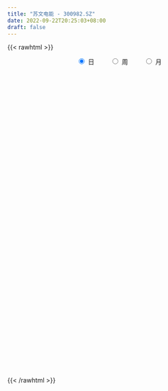 ```yaml
---
title: "苏文电能 - 300982.SZ"
date: 2022-09-22T20:25:03+08:00
draft: false
---
```

{{< rawhtml >}}
    <div style="text-align: center">
        <label style="padding: 1rem;"><input style="margin-right: .5rem" type="radio" name="period" value="D" checked onclick="period_change(this)">日</label>
        <label style="padding: 1rem;"><input style="margin-right: .5rem" type="radio" name="period" value="W" onclick="period_change(this)">周</label>
        <label style="padding: 1rem;"><input style="margin-right: .5rem" type="radio" name="period" value="M" onclick="period_change(this)">月</label>
    </div>
    <div id="chart" style="height: 700px;"></div> 
    <script type="text/javascript">
        const D_v = [220408.32,187474.07,177319.56,127530.03,96953.53,93885.06,82540.73,91183.16,78875.84,57010.86,53746.5,46841.26,55593.83,55212.03,91940.43,93145.74,154711.0,120668.96,111602.44,86208.09,66578.61,101904.13,125472.61,104216.23,79973.0,56171.34,54136.25,41535.78,37850.39,40450.08,64333.44,39616.4,48769.35,27064.75,36776.46,36505.73,36939.34,41348.97,57475.4,54965.83,66727.96,65571.08,34103.51,37941.94,61565.25,54843.2,55565.71,34430.55,33119.56,38510.83,34565.01,25679.49,24876.96,31186.38,22417.7,17602.06,12700.24,15200.12,38990.3,26388.56,23168.0,31086.7,16682.59,42468.7,42724.96,42428.37,39840.53,24922.57,22772.73,17566.81,19083.7,35595.96,64580.49,49444.36,34951.74,29559.98,16690.75,27770.75,20557.06,16823.47,29511.18,28830.88,24808.77,22812.29,15312.46,23627.02,19480.16,22538.26,19339.0,25204.3,19289.18,14543.55,15515.02,13497.0,14957.65,29539.55,13467.53,16026.18,16648.37,9799.35,14777.17,34259.0,28811.8,12521.42,14243.0,10758.25,8687.06,9897.0,10566.78,24106.61,11627.78,8290.0,9349.51,9638.33,10423.51,7238.0,7616.38,5729.76,15876.06,20925.77,11215.95,14721.06,11695.0,16602.04,30066.59,18240.61,21334.23,14714.51,15867.25,18103.05,20269.1,20671.72,58101.24,76925.77,34291.09,44761.28,22456.18,26834.09,46218.9,20988.63,19075.66,16723.97,37004.85,25228.93,13091.02,19295.65,16840.63,25548.37,17198.89,12455.25,9965.58,10252.11,11896.54,31485.38,19680.64,44792.24,17182.28,17735.9,12310.18,12712.02,8480.36,13184.9,12725.84,21035.29,26497.11,13402.01,11633.78,12298.13,9127.58,10931.25,13260.51,11079.06,9252.68,6506.22,7877.14,7632.25,5390.5,4987.08,15196.5,16431.99,12759.92,7991.07,5218.54,10578.55,4569.43,10401.45,5507.45,12501.87,15096.42,8271.61,15185.71,17541.68,16483.3,10069.48,11106.69,8248.58,12278.7,5667.55,19722.62,12303.88,16564.33,10789.8,8202.6,17852.75,14053.29,6293.96,8447.49,10063.52,11293.16,8425.55,19568.26,12336.28,7451.19,13883.09,10379.6,10369.99,13650.87,6368.0,7407.82,7085.43,10237.9,9270.38,9027.28,5931.61,7260.45,4948.85,3154.92,3215.7,13462.17,7223.4,8074.98,13102.8,22516.52,20533.44,12693.22,16876.05,9034.67,9260.0,14710.42,7769.0,24762.44,13458.03,20382.16,17071.05,25935.58,22296.25,12476.82,14753.57,27834.02,36897.4,26146.37,16003.1,13882.34,11593.57,11797.28,22868.19,25955.69,19968.72,18574.13,14842.97,60718.28,30194.96,34113.24,33132.26,22284.39,22983.15,18485.16,20232.54,16352.22,12271.44,15773.89,11656.25,15206.27,10040.9,22231.15,14085.87,21219.48,17453.76,10902.99,9498.51,15894.53,14159.93,20817.79,18528.53,12197.32,27855.53,24958.21,15555.73,12266.58,17271.34,14189.3,24794.26,40122.76,32215.37,55734.99,27370.82,33374.06,26288.83,21630.44,19923.54,14838.32,20001.6,14891.33,18483.47,18227.92,22734.7,14164.95,19991.7,13360.06,32439.23,21133.84,14652.41,13646.59,8129.22,25688.02,10773.62,8403.03,16858.42,41887.19,43346.5,30743.93,19786.36,13679.33,17820.44,14746.99,9817.61,11797.65,19521.91,21546.09,10772.53,8783.57,8934.0,12049.76,14145.76,17897.36,16216.68,7695.35,6840.62,8803.59,8124.57,9904.69,10189.18,5776.18,9630.11]
const D_histogram = [0.0,0.5532991453,0.695608172,0.5393622166,0.2891029841,0.0006744255,-0.1089356311,-0.1368475567,-0.2464328547,-0.3721851788,-0.3793766904,-0.4175904132,-0.3427433998,-0.288242906,-0.0885129223,0.087952863,0.6858333026,0.8301797171,0.9111825325,0.7706611608,0.5983726756,0.7112313271,0.8612603088,0.9507306896,0.8811534016,0.830951647,0.8102244461,0.5812966832,0.3455059854,0.2331349411,0.3413264126,0.3298710728,0.0594772228,-0.084121206,-0.1992395758,-0.2025881945,-0.2705378663,-0.2765203796,-0.1444400172,-0.1149377004,0.187219709,0.5016923558,0.5860843803,0.5281646736,0.6847367334,1.05468621,1.288966776,1.4944692903,1.4839604282,1.2050404321,1.0563017638,0.9288156374,0.7388060109,0.3672749094,-0.0617387339,-0.3784302038,-0.5383332255,-0.6260928261,-0.8885213624,-1.1648748666,-1.2509340362,-1.5428479364,-1.8173331944,-1.3756854138,-0.8670419133,-0.4157612291,-0.3620155169,-0.3284094131,-0.487767237,-0.5958705491,-0.4663505278,-0.2236138531,0.7753968957,1.1910748269,1.3959534599,1.1076173487,0.7741759578,0.4990161034,0.2768638457,0.1493662369,0.3223885306,0.4257152616,0.2524186085,-0.0557567369,-0.3039157876,-0.4541692998,-0.3835361496,-0.6763381996,-0.6012175026,-0.7652029095,-0.9129998521,-0.9789183738,-0.9374144222,-1.0711264166,-1.0078193406,-1.3491800688,-1.5479611258,-1.5017522456,-1.4752101899,-1.3320268437,-1.0793616406,-0.2908660725,-0.221894565,-0.3077118138,-0.1917863832,-0.2601008653,-0.1850868962,-0.3281581928,-0.5550007715,-1.003073487,-1.1377320525,-1.0860800303,-1.0416906974,-0.8409857028,-0.6185563146,-0.361490143,-0.2491668008,-0.1984241952,0.1114560554,0.4377104382,0.7114550208,0.7812388616,0.7630558164,0.8114807725,0.5756252627,0.4119564729,0.5334700731,0.5102472048,0.370833681,0.4567039112,0.5282637442,0.6599272827,1.3518194944,1.8787830332,1.8920273026,1.6299679946,1.2832338427,0.9312257755,1.0887439374,0.9377676295,0.8417171523,0.7200303156,0.3145116113,0.1192234596,-0.1085528834,-0.0822137709,-0.0375540556,-0.0685443771,-0.3423664669,-0.4877747943,-0.5235399286,-0.5379306671,-0.3939923424,0.0646215452,0.2891227009,0.7833135419,1.0461538657,0.8631984663,0.5309802791,0.2554293771,0.0445753293,-0.0413859488,-0.2665517694,-0.5620899741,-0.9194240465,-1.1402242292,-1.1183225359,-1.1432867127,-1.2536996679,-1.4051957374,-1.2037077638,-1.1097979185,-0.9134017229,-0.8294612867,-0.6634388051,-0.6535474136,-0.6275876561,-0.547452824,-0.3788792521,-0.55085875,-0.690532167,-0.8068045744,-0.8449542521,-0.9859275254,-0.9449479233,-1.0388071639,-1.0433287681,-0.7212060972,-0.3359505254,-0.111796674,0.1364558325,0.399251625,0.5537302637,0.5607582898,0.458404387,0.439231578,0.3075494671,0.2487587092,0.1845629388,0.2596846871,0.2267832622,0.3047959726,0.3441586521,0.564493961,0.6658897077,0.650803696,0.5869055839,0.3935930524,0.0658614434,-0.145934623,0.0869405774,0.3136198307,0.2111113277,0.2313605483,0.2656981594,0.2860388343,0.1835691801,0.0671517024,-0.074394439,-0.0881694735,-0.2436606341,-0.4460850764,-0.6439620662,-0.7269543101,-0.6228033493,-0.5394120181,-0.4830235057,-0.5105089247,-0.5917895747,-0.7126655387,-0.9008142061,-1.0566705883,-1.354015869,-1.5139628357,-1.5427707041,-1.3522541195,-1.1377498489,-0.971107082,-0.9111847483,-0.7852000739,-0.8778941546,-0.9035951859,-0.6069308442,-0.4465761808,-0.1614277685,0.1229030832,0.2830462611,0.4584191834,0.7262734352,1.017251207,1.14496796,1.1814727851,1.1919391737,1.1706944828,1.1005777385,1.1701129433,1.1428159278,1.0957722568,0.8748616954,0.8232336102,0.9921340566,0.9792647068,1.0857572632,1.1517926986,1.1474547642,1.1247000573,1.0871169646,0.9235839872,0.7558605966,0.515360941,0.4410667743,0.3455628265,0.2046077976,0.0752728497,0.1608551742,0.2020682707,0.3226169635,0.3045948347,0.1725281207,0.1388836183,0.2309167185,0.2234254031,0.1266341688,-0.1062206859,-0.193652437,-0.3904039916,-0.5391720846,-0.6086323937,-0.725463962,-0.6504197609,-0.5979619082,-0.4302215813,-0.1329430791,0.0496426272,0.4525140707,0.5641490936,0.7573299393,0.8340540599,0.7967626632,0.6319878982,0.4787456812,0.1986368568,0.076603358,0.0094550594,0.0050951048,-0.005642107,-0.0765984589,-0.2484133156,-0.4272844318,-0.2792248384,-0.1975816569,-0.0924734607,-0.0430510446,-0.0074115436,0.1051679035,0.1366624274,0.1357936685,0.1967010578,0.6577243896,1.1900653809,1.1742546872,0.9846951112,0.7654015923,0.3617240619,0.0817097931,-0.1069403381,-0.1847960964,-0.4005802168,-0.7627043591,-1.0286278093,-1.1911665132,-1.2406559591,-1.1009090309,-0.8352436238,-0.5403303057,-0.4748859347,-0.4432975067,-0.4769708923,-0.493175423,-0.5341097208,-0.6995000582,-0.7360742887,-0.7004394912,-0.5630193448]
const D_fast = [0.0,0.6916239316,1.0078350013,0.9864296001,0.8084461137,0.5201861615,0.3833421971,0.3212183823,0.1500248706,-0.0687737482,-0.1708094325,-0.3134207585,-0.3242595951,-0.3418198277,-0.1642180747,0.0342359264,0.8035746917,1.1554660355,1.4642644839,1.5164084024,1.4937130861,1.7843795695,2.1497236283,2.4768766815,2.6275877439,2.7851239011,2.9669528117,2.8833492196,2.7339350182,2.6798477092,2.8733707838,2.9443832122,2.6888586679,2.5242299376,2.3593016738,2.3053060065,2.1697218682,2.0946092599,2.190579618,2.1913475097,2.5403098465,2.9802055821,3.2111187017,3.2852401634,3.6129964066,4.2466174357,4.8031396957,5.3822595326,5.7427407776,5.7650808894,5.8804176621,5.9851354451,5.9798273213,5.7001149471,5.2556666204,4.8443675995,4.5498812715,4.3055984644,3.8210395874,3.2534673666,2.8546746879,2.1770488037,1.448230247,1.5459566742,1.8378396963,2.1851800733,2.1484219062,2.0999256567,1.8186260236,1.5615550743,1.5744874636,1.761320675,2.9541806477,3.6676272857,4.2214942836,4.2100625096,4.0701651082,3.9197592796,3.7668229834,3.6766669338,3.9302863601,4.1400419066,4.0298499055,3.7077353759,3.3835973783,3.1198015411,3.094550654,2.632664054,2.5574803754,2.2021942411,1.8261473355,1.5154992204,1.3226495664,0.9211559679,0.7325082087,0.0538524633,-0.5319188752,-0.8611480564,-1.2034085481,-1.3932319129,-1.4104071199,-0.6946280699,-0.6811302037,-0.8438754059,-0.7758965712,-0.9092362696,-0.8804940245,-1.1056048693,-1.4711976409,-2.1700387282,-2.5891303068,-2.8089982922,-3.0250316336,-3.0345730648,-2.9667827551,-2.8000891193,-2.7500574773,-2.7489209205,-2.4111766561,-1.9754946637,-1.5238863259,-1.2587927697,-1.0862118609,-0.8349167116,-0.9268659057,-0.9875455773,-0.7326644588,-0.6283255259,-0.6750306295,-0.4749844214,-0.2713586525,0.0252867067,1.0551337921,2.0517930892,2.5380441842,2.6834768748,2.6575511837,2.5383495603,2.9680537066,3.051519306,3.1658981169,3.2242188591,2.8973280576,2.7318457709,2.476931207,2.4827168768,2.5179880782,2.4698616624,2.1104479559,1.8430959299,1.6764458135,1.5275724082,1.5730126472,2.0477819212,2.3445637521,3.0345829785,3.5589617687,3.5918059859,3.3923328685,3.1806393108,2.9809290953,2.88462133,2.5928175671,2.1567568689,1.5695667849,1.0637105449,0.8060316042,0.4952457492,0.0714078771,-0.4313871268,-0.5308260941,-0.7143657285,-0.7463199636,-0.8697448491,-0.8695820688,-1.0230775307,-1.1540146871,-1.2107430611,-1.1368893022,-1.4465834876,-1.7588899464,-2.0768634973,-2.3262517381,-2.7137068927,-2.9089642715,-3.262525303,-3.5278790992,-3.3860579527,-3.0847900122,-2.8885853293,-2.6062188646,-2.2436101659,-1.9506989613,-1.8034813627,-1.7912341688,-1.7005990833,-1.7553938274,-1.751994908,-1.7700499438,-1.6300070237,-1.606212633,-1.4520009294,-1.326598587,-0.9651397878,-0.6972716142,-0.5496567019,-0.4668284179,-0.5617426864,-0.8730089345,-1.1212886567,-0.8666783119,-0.5615941009,-0.611324772,-0.5332354144,-0.4324732634,-0.34062288,-0.3972002391,-0.4968297912,-0.6569745424,-0.6927919452,-0.9091982643,-1.2231439757,-1.5820114821,-1.8467423035,-1.8982921801,-1.9497538534,-2.0141212174,-2.1692338676,-2.3984619113,-2.6975042599,-3.1108564788,-3.5308805081,-4.166729756,-4.7051674317,-5.1196679761,-5.2672149214,-5.337148113,-5.4132821166,-5.5811559699,-5.651471314,-5.9636389333,-6.2152387612,-6.0703071305,-6.0215965123,-5.7768050421,-5.4617484197,-5.2308436765,-4.9408659583,-4.4914433477,-3.9461527742,-3.5321940311,-3.2003210098,-2.8918698278,-2.620440898,-2.4154132077,-2.053349767,-1.7949428005,-1.5680434074,-1.5702385449,-1.4160582276,-0.999124267,-0.7671774402,-0.3892455679,-0.0352619579,0.2472637988,0.5056841062,0.7398802547,0.8072432741,0.8284850326,0.7168256122,0.7527981392,0.743684898,0.6538818185,0.543365083,0.669161201,0.7608913653,0.9620942989,1.0202208788,0.931286195,0.9323625971,1.0821248769,1.1304899123,1.0653572203,0.8059471941,0.6701023338,0.3757497813,0.0921886671,-0.1294297405,-0.4276272992,-0.5151880384,-0.6122206627,-0.5520357312,-0.2879929987,-0.0929966356,0.4230033255,0.6756756219,1.0581889524,1.343426588,1.505325857,1.4985480666,1.4649922699,1.2345426597,1.1316600004,1.0668754667,1.0637892882,1.0516415497,0.9615355831,0.7276173974,0.4419251734,0.5201785571,0.5524263243,0.6344161554,0.6730758104,0.7068624255,0.8457338484,0.9113939792,0.9444736374,1.0545562912,1.6800107203,2.5098680569,2.787621035,2.8442352368,2.8162921159,2.5030456011,2.2434587806,2.0280735647,1.9040187824,1.5880896078,1.0352893757,0.5122089731,0.0518786409,-0.3077747947,-0.4432551242,-0.386400623,-0.2265698814,-0.279846994,-0.3590829427,-0.5119990514,-0.6514974379,-0.8259591659,-1.1662245179,-1.3868173205,-1.5262923958,-1.5296270857]
const D_slow = [0.0,0.1383247863,0.3122268293,0.4470673835,0.5193431295,0.5195117359,0.4922778281,0.458065939,0.3964577253,0.3034114306,0.208567258,0.1041696547,0.0184838047,-0.0535769218,-0.0757051524,-0.0537169366,0.1177413891,0.3252863183,0.5530819515,0.7457472416,0.8953404105,1.0731482423,1.2884633195,1.5261459919,1.7464343423,1.9541722541,2.1567283656,2.3020525364,2.3884290328,2.446712768,2.5320443712,2.6145121394,2.6293814451,2.6083511436,2.5585412497,2.507894201,2.4402597345,2.3711296396,2.3350196352,2.3062852101,2.3530901374,2.4785132263,2.6250343214,2.7570754898,2.9282596732,3.1919312257,3.5141729197,3.8877902423,4.2587803493,4.5600404573,4.8241158983,5.0563198077,5.2410213104,5.3328400377,5.3174053543,5.2227978033,5.088214497,4.9316912904,4.7095609498,4.4183422332,4.1056087241,3.71989674,3.2655634414,2.921642088,2.7048816097,2.6009413024,2.5104374231,2.4283350699,2.3063932606,2.1574256233,2.0408379914,1.9849345281,2.178783752,2.4765524588,2.8255408237,3.1024451609,3.2959891504,3.4207431762,3.4899591376,3.5273006969,3.6078978295,3.7143266449,3.7774312971,3.7634921128,3.6875131659,3.573970841,3.4780868036,3.3090022537,3.158697878,2.9673971506,2.7391471876,2.4944175942,2.2600639886,1.9922823845,1.7403275493,1.4030325321,1.0160422506,0.6406041892,0.2718016418,-0.0612050692,-0.3310454793,-0.4037619974,-0.4592356387,-0.5361635921,-0.5841101879,-0.6491354043,-0.6954071283,-0.7774466765,-0.9161968694,-1.1669652412,-1.4513982543,-1.7229182619,-1.9833409362,-2.1935873619,-2.3482264406,-2.4385989763,-2.5008906765,-2.5504967253,-2.5226327115,-2.4132051019,-2.2353413467,-2.0400316313,-1.8492676772,-1.6463974841,-1.5024911684,-1.3995020502,-1.2661345319,-1.1385727307,-1.0458643105,-0.9316883327,-0.7996223966,-0.6346405759,-0.2966857023,0.173010056,0.6460168816,1.0535088803,1.3743173409,1.6071237848,1.8793097692,2.1137516765,2.3241809646,2.5041885435,2.5828164463,2.6126223112,2.5854840904,2.5649306477,2.5555421338,2.5384060395,2.4528144228,2.3308707242,2.1999857421,2.0655030753,1.9670049897,1.983160376,2.0554410512,2.2512694367,2.5128079031,2.7286075196,2.8613525894,2.9252099337,2.936353766,2.9260072788,2.8593693365,2.7188468429,2.4889908313,2.203934774,1.9243541401,1.6385324619,1.3251075449,0.9738086106,0.6728816696,0.39543219,0.1670817593,-0.0402835624,-0.2061432637,-0.3695301171,-0.5264270311,-0.6632902371,-0.7580100501,-0.8957247376,-1.0683577794,-1.2700589229,-1.481297486,-1.7277793673,-1.9640163482,-2.2237181391,-2.4845503312,-2.6648518555,-2.7488394868,-2.7767886553,-2.7426746972,-2.6428617909,-2.504429225,-2.3642396525,-2.2496385558,-2.1398306613,-2.0629432945,-2.0007536172,-1.9546128825,-1.8896917108,-1.8329958952,-1.7567969021,-1.670757239,-1.5296337488,-1.3631613219,-1.2004603979,-1.0537340019,-0.9553357388,-0.9388703779,-0.9753540337,-0.9536188893,-0.8752139317,-0.8224360997,-0.7645959627,-0.6981714228,-0.6266617142,-0.5807694192,-0.5639814936,-0.5825801034,-0.6046224717,-0.6655376303,-0.7770588994,-0.9380494159,-1.1197879934,-1.2754888308,-1.4103418353,-1.5310977117,-1.6587249429,-1.8066723365,-1.9848387212,-2.2100422727,-2.4742099198,-2.812713887,-3.191204596,-3.576897272,-3.9149608019,-4.1993982641,-4.4421750346,-4.6699712217,-4.8662712401,-5.0857447788,-5.3116435753,-5.4633762863,-5.5750203315,-5.6153772736,-5.5846515028,-5.5138899376,-5.3992851417,-5.2177167829,-4.9634039812,-4.6771619912,-4.3817937949,-4.0838090015,-3.7911353808,-3.5159909462,-3.2234627103,-2.9377587284,-2.6638156642,-2.4451002403,-2.2392918378,-1.9912583236,-1.7464421469,-1.4750028311,-1.1870546565,-0.9001909654,-0.6190159511,-0.3472367099,-0.1163407131,0.072624436,0.2014646712,0.3117313648,0.3981220715,0.4492740209,0.4680922333,0.5083060269,0.5588230945,0.6394773354,0.7156260441,0.7587580743,0.7934789788,0.8512081585,0.9070645092,0.9387230514,0.91216788,0.8637547707,0.7661537728,0.6313607517,0.4792026533,0.2978366628,0.1352317225,-0.0142587545,-0.1218141498,-0.1550499196,-0.1426392628,-0.0295107451,0.1115265283,0.3008590131,0.5093725281,0.7085631939,0.8665601684,0.9862465887,1.0359058029,1.0550566424,1.0574204073,1.0586941835,1.0572836567,1.038134042,0.9760307131,0.8692096051,0.7994033955,0.7500079813,0.7268896161,0.716126855,0.7142739691,0.7405659449,0.7747315518,0.8086799689,0.8578552334,1.0222863308,1.319802676,1.6133663478,1.8595401256,2.0508905237,2.1413215391,2.1617489874,2.1350139029,2.0888148788,1.9886698246,1.7979937348,1.5408367825,1.2430451542,0.9328811644,0.6576539067,0.4488430007,0.3137604243,0.1950389406,0.084214564,-0.0350281591,-0.1583220149,-0.2918494451,-0.4667244596,-0.6507430318,-0.8258529046,-0.9666077408]
const D_data = [['2021-04-27', 42.1, 35.98, 35.87, 46.1],['2021-04-28', 34.67, 44.65, 33.45, 45.05],['2021-04-29', 42.1, 41.92, 40.12, 48.55],['2021-04-30', 40.51, 38.69, 38.5, 43.0],['2021-05-06', 37.99, 36.81, 36.0, 38.94],['2021-05-07', 36.55, 35.06, 34.8, 38.48],['2021-05-10', 34.8, 36.25, 34.07, 36.3],['2021-05-11', 35.35, 36.87, 35.14, 38.67],['2021-05-12', 36.31, 35.38, 34.4, 36.31],['2021-05-13', 34.9, 34.34, 34.06, 35.85],['2021-05-14', 34.9, 35.2, 34.6, 35.98],['2021-05-17', 35.47, 34.39, 33.8, 35.5],['2021-05-18', 34.2, 35.61, 34.2, 36.3],['2021-05-19', 36.09, 35.45, 35.18, 37.55],['2021-05-20', 35.04, 37.8, 35.04, 39.6],['2021-05-21', 37.5, 38.52, 36.54, 40.6],['2021-05-24', 39.03, 46.22, 39.0, 46.22],['2021-05-25', 44.6, 43.19, 42.83, 45.98],['2021-05-26', 44.53, 43.77, 43.3, 46.89],['2021-05-27', 42.7, 41.6, 40.86, 43.12],['2021-05-28', 41.27, 41.02, 40.33, 42.18],['2021-05-31', 42.04, 45.1, 41.48, 45.35],['2021-06-01', 46.24, 47.08, 44.02, 49.2],['2021-06-02', 47.31, 47.9, 47.05, 50.98],['2021-06-03', 47.4, 46.93, 46.33, 49.4],['2021-06-04', 46.6, 47.8, 46.0, 49.22],['2021-06-07', 49.1, 48.93, 47.61, 49.89],['2021-06-08', 48.15, 46.52, 46.52, 48.5],['2021-06-09', 46.61, 45.88, 45.3, 47.2],['2021-06-10', 45.29, 47.06, 45.28, 48.0],['2021-06-11', 47.91, 50.4, 46.81, 52.9],['2021-06-15', 50.84, 49.8, 47.99, 51.68],['2021-06-16', 50.0, 46.32, 45.58, 50.88],['2021-06-17', 46.77, 47.15, 46.01, 47.44],['2021-06-18', 46.77, 47.06, 46.54, 48.85],['2021-06-21', 46.3, 48.34, 45.63, 48.77],['2021-06-22', 48.56, 47.5, 46.61, 48.99],['2021-06-23', 47.88, 48.2, 47.41, 49.92],['2021-06-24', 48.01, 50.44, 48.01, 52.89],['2021-06-25', 50.93, 49.82, 49.36, 52.57],['2021-06-28', 51.3, 54.5, 50.27, 55.79],['2021-06-29', 54.07, 56.95, 53.28, 57.77],['2021-06-30', 56.0, 55.95, 55.1, 57.0],['2021-07-01', 56.28, 55.07, 54.1, 57.6],['2021-07-02', 54.7, 58.92, 52.61, 61.38],['2021-07-05', 59.02, 64.16, 59.02, 64.4],['2021-07-06', 64.49, 65.52, 62.5, 67.27],['2021-07-07', 64.11, 68.0, 62.62, 68.33],['2021-07-08', 67.71, 67.6, 66.08, 71.85],['2021-07-09', 66.79, 65.16, 63.5, 67.46],['2021-07-12', 65.83, 67.21, 65.2, 70.71],['2021-07-13', 68.01, 68.23, 64.77, 69.35],['2021-07-14', 68.46, 67.99, 66.99, 70.99],['2021-07-15', 66.2, 65.39, 62.5, 67.77],['2021-07-16', 65.25, 63.38, 62.52, 67.24],['2021-07-19', 63.0, 63.34, 62.9, 65.4],['2021-07-20', 62.8, 64.38, 62.7, 65.19],['2021-07-21', 64.84, 64.86, 63.66, 65.75],['2021-07-22', 65.58, 61.8, 59.59, 65.78],['2021-07-23', 61.43, 59.99, 58.8, 62.5],['2021-07-26', 60.23, 61.03, 58.5, 62.37],['2021-07-27', 60.51, 56.86, 56.2, 61.31],['2021-07-28', 56.0, 54.69, 53.0, 57.0],['2021-07-29', 55.81, 63.28, 55.75, 64.88],['2021-07-30', 65.0, 66.2, 64.02, 68.88],['2021-08-02', 67.66, 67.95, 66.0, 71.5],['2021-08-03', 67.01, 64.39, 63.33, 69.98],['2021-08-04', 64.2, 64.45, 62.8, 65.2],['2021-08-05', 63.56, 61.7, 60.36, 64.43],['2021-08-06', 61.12, 61.5, 60.56, 62.93],['2021-08-09', 62.14, 64.41, 59.5, 64.6],['2021-08-10', 65.0, 66.85, 64.72, 69.73],['2021-08-11', 66.0, 80.22, 65.22, 80.22],['2021-08-12', 79.0, 77.87, 75.33, 80.88],['2021-08-13', 77.0, 78.33, 75.93, 82.47],['2021-08-16', 76.51, 73.35, 72.2, 78.68],['2021-08-17', 74.0, 72.31, 71.71, 74.94],['2021-08-18', 73.24, 72.38, 71.62, 76.78],['2021-08-19', 72.38, 72.5, 70.36, 74.13],['2021-08-20', 73.09, 73.41, 70.67, 74.5],['2021-08-23', 73.96, 78.0, 73.6, 79.76],['2021-08-24', 77.92, 78.7, 75.25, 81.86],['2021-08-25', 77.4, 75.85, 73.71, 78.6],['2021-08-26', 73.5, 73.47, 70.57, 74.65],['2021-08-27', 73.0, 73.1, 71.12, 74.33],['2021-08-30', 72.8, 73.46, 72.3, 78.68],['2021-08-31', 73.44, 76.18, 71.99, 76.5],['2021-09-01', 76.18, 71.08, 70.55, 77.95],['2021-09-02', 72.0, 75.05, 71.35, 75.55],['2021-09-03', 74.85, 71.7, 69.48, 77.69],['2021-09-06', 72.48, 70.79, 67.64, 73.61],['2021-09-07', 69.61, 70.85, 68.8, 71.85],['2021-09-08', 71.0, 71.7, 70.77, 75.18],['2021-09-09', 70.0, 68.75, 68.0, 71.33],['2021-09-10', 68.56, 70.46, 68.02, 71.85],['2021-09-13', 71.5, 63.91, 63.0, 72.0],['2021-09-14', 63.36, 63.24, 62.39, 64.88],['2021-09-15', 62.64, 64.79, 62.44, 65.3],['2021-09-16', 65.0, 63.61, 62.88, 67.0],['2021-09-17', 63.37, 64.42, 63.04, 64.91],['2021-09-22', 63.12, 65.87, 63.12, 66.8],['2021-09-23', 66.63, 74.81, 66.63, 75.49],['2021-09-24', 74.0, 67.85, 67.7, 74.56],['2021-09-27', 67.95, 65.58, 63.8, 68.49],['2021-09-28', 65.6, 67.91, 64.21, 69.3],['2021-09-29', 66.5, 65.46, 64.23, 67.65],['2021-09-30', 66.49, 67.0, 65.8, 67.75],['2021-10-08', 67.6, 63.77, 63.33, 68.5],['2021-10-11', 64.09, 61.24, 60.96, 64.39],['2021-10-12', 61.15, 55.86, 54.9, 61.7],['2021-10-13', 56.18, 57.16, 54.5, 57.5],['2021-10-14', 56.0, 58.15, 55.87, 59.16],['2021-10-15', 57.8, 57.2, 56.23, 58.49],['2021-10-18', 56.72, 58.77, 56.55, 60.48],['2021-10-19', 58.78, 59.28, 58.53, 60.96],['2021-10-20', 59.19, 60.28, 58.11, 60.7],['2021-10-21', 60.6, 58.87, 58.4, 61.88],['2021-10-22', 59.07, 58.0, 57.57, 59.58],['2021-10-25', 58.93, 61.83, 57.78, 62.88],['2021-10-26', 61.83, 63.63, 61.83, 67.38],['2021-10-27', 63.32, 64.73, 62.64, 65.94],['2021-10-28', 64.0, 63.4, 63.02, 67.2],['2021-10-29', 63.4, 62.78, 61.02, 63.73],['2021-11-01', 62.0, 64.08, 60.6, 65.98],['2021-11-02', 62.51, 60.34, 59.71, 64.2],['2021-11-03', 60.3, 60.35, 58.4, 61.24],['2021-11-04', 59.85, 64.0, 59.85, 64.97],['2021-11-05', 64.65, 62.7, 62.0, 64.99],['2021-11-08', 62.5, 61.0, 60.66, 63.79],['2021-11-09', 61.17, 63.87, 61.17, 64.87],['2021-11-10', 64.38, 64.39, 62.8, 66.3],['2021-11-11', 64.96, 66.07, 63.59, 66.85],['2021-11-12', 66.07, 76.07, 65.85, 77.66],['2021-11-15', 79.5, 78.6, 77.83, 88.0],['2021-11-16', 78.7, 75.2, 74.0, 80.78],['2021-11-17', 75.31, 72.61, 71.66, 76.45],['2021-11-18', 73.99, 71.24, 71.0, 75.0],['2021-11-19', 71.01, 70.38, 69.7, 71.5],['2021-11-22', 71.0, 77.3, 70.78, 79.02],['2021-11-23', 76.9, 74.55, 73.75, 78.11],['2021-11-24', 74.41, 75.6, 72.6, 75.6],['2021-11-25', 74.86, 75.66, 73.66, 77.45],['2021-11-26', 75.15, 71.45, 69.36, 75.33],['2021-11-29', 70.05, 73.0, 69.51, 74.6],['2021-11-30', 73.42, 71.82, 71.8, 74.0],['2021-12-01', 72.85, 74.75, 71.64, 75.05],['2021-12-02', 74.78, 75.49, 74.45, 78.63],['2021-12-03', 75.26, 74.9, 74.08, 80.71],['2021-12-06', 74.98, 71.22, 71.02, 75.39],['2021-12-07', 71.61, 71.7, 69.91, 73.36],['2021-12-08', 72.41, 72.5, 70.55, 72.5],['2021-12-09', 72.5, 72.51, 70.84, 73.99],['2021-12-10', 71.79, 74.76, 71.71, 75.34],['2021-12-13', 75.5, 80.49, 75.2, 84.0],['2021-12-14', 80.45, 79.84, 78.48, 80.86],['2021-12-15', 79.88, 85.91, 78.08, 87.28],['2021-12-16', 84.7, 86.14, 83.06, 86.5],['2021-12-17', 86.0, 81.91, 80.3, 86.0],['2021-12-20', 81.37, 79.6, 78.97, 82.18],['2021-12-21', 79.46, 79.39, 77.2, 81.15],['2021-12-22', 79.39, 79.42, 77.71, 80.18],['2021-12-23', 79.42, 80.6, 78.94, 82.65],['2021-12-24', 81.85, 78.3, 78.0, 81.85],['2021-12-27', 78.58, 76.07, 73.81, 81.74],['2021-12-28', 76.22, 73.3, 72.01, 77.43],['2021-12-29', 73.55, 72.95, 71.22, 73.98],['2021-12-30', 73.99, 74.84, 73.23, 75.97],['2021-12-31', 74.71, 73.59, 73.35, 77.48],['2022-01-04', 73.58, 71.4, 71.2, 73.58],['2022-01-05', 71.37, 69.27, 68.0, 71.5],['2022-01-06', 68.86, 72.9, 68.21, 73.2],['2022-01-07', 72.81, 71.5, 71.22, 74.49],['2022-01-10', 70.99, 72.8, 69.72, 74.49],['2022-01-11', 72.43, 71.46, 71.11, 73.98],['2022-01-12', 72.03, 72.55, 70.51, 73.9],['2022-01-13', 72.5, 70.5, 69.3, 72.5],['2022-01-14', 70.03, 70.22, 69.6, 71.5],['2022-01-17', 70.25, 70.63, 70.0, 71.7],['2022-01-18', 71.15, 71.94, 69.02, 73.5],['2022-01-19', 71.9, 67.17, 65.67, 71.9],['2022-01-20', 67.0, 66.09, 64.21, 67.5],['2022-01-21', 65.84, 64.92, 63.25, 66.09],['2022-01-24', 65.89, 64.62, 63.56, 65.89],['2022-01-25', 64.62, 61.88, 61.71, 65.0],['2022-01-26', 61.98, 62.85, 61.89, 63.8],['2022-01-27', 62.73, 59.92, 59.33, 63.49],['2022-01-28', 60.28, 59.6, 59.47, 61.4],['2022-02-07', 60.37, 63.48, 60.37, 64.29],['2022-02-08', 63.45, 65.38, 62.48, 65.6],['2022-02-09', 64.96, 64.44, 63.7, 65.33],['2022-02-10', 64.22, 65.64, 62.6, 65.64],['2022-02-11', 65.26, 67.04, 63.65, 68.58],['2022-02-14', 66.0, 66.83, 63.33, 67.96],['2022-02-15', 65.94, 65.52, 64.06, 66.2],['2022-02-16', 65.72, 63.97, 63.92, 66.78],['2022-02-17', 64.5, 64.73, 62.9, 65.49],['2022-02-18', 64.65, 62.91, 62.33, 64.65],['2022-02-21', 63.16, 63.24, 62.27, 63.37],['2022-02-22', 63.98, 62.73, 62.11, 67.03],['2022-02-23', 62.96, 64.41, 62.2, 64.8],['2022-02-24', 64.05, 63.1, 62.57, 66.3],['2022-02-25', 63.7, 64.57, 63.55, 65.8],['2022-02-28', 65.26, 64.42, 63.01, 65.54],['2022-03-01', 64.62, 67.53, 64.5, 67.55],['2022-03-02', 66.9, 67.2, 66.63, 68.48],['2022-03-03', 67.4, 66.32, 66.32, 67.9],['2022-03-04', 65.83, 65.83, 65.16, 67.47],['2022-03-07', 65.65, 63.76, 63.5, 66.88],['2022-03-08', 63.78, 60.71, 60.2, 64.33],['2022-03-09', 60.72, 60.53, 57.95, 62.55],['2022-03-10', 61.34, 66.0, 61.34, 67.9],['2022-03-11', 65.98, 67.2, 64.0, 67.2],['2022-03-14', 66.22, 63.5, 63.5, 67.54],['2022-03-15', 63.51, 64.88, 62.0, 66.96],['2022-03-16', 66.3, 65.3, 62.0, 66.3],['2022-03-17', 65.28, 65.4, 64.75, 67.88],['2022-03-18', 65.0, 63.74, 62.16, 65.98],['2022-03-21', 63.56, 62.99, 62.26, 64.26],['2022-03-22', 63.1, 61.89, 61.7, 63.68],['2022-03-23', 61.9, 62.92, 61.9, 64.45],['2022-03-24', 62.22, 60.46, 59.02, 62.3],['2022-03-25', 60.4, 58.52, 58.47, 61.07],['2022-03-28', 58.97, 56.93, 54.82, 58.97],['2022-03-29', 57.42, 56.91, 55.18, 57.5],['2022-03-30', 56.7, 58.6, 56.55, 58.92],['2022-03-31', 58.24, 58.19, 57.7, 59.39],['2022-04-01', 58.0, 57.61, 56.61, 58.26],['2022-04-06', 57.55, 56.01, 55.67, 57.55],['2022-04-07', 56.01, 54.35, 52.5, 56.01],['2022-04-08', 54.25, 52.51, 52.06, 54.74],['2022-04-11', 52.56, 49.88, 49.53, 52.75],['2022-04-12', 49.03, 48.23, 46.92, 49.62],['2022-04-13', 47.23, 43.88, 43.78, 48.0],['2022-04-14', 44.19, 42.78, 42.0, 44.4],['2022-04-15', 42.63, 42.2, 41.25, 43.03],['2022-04-18', 41.91, 43.69, 41.31, 44.6],['2022-04-19', 43.89, 43.51, 43.2, 44.88],['2022-04-20', 43.65, 42.48, 42.2, 43.75],['2022-04-21', 42.48, 40.35, 40.0, 42.75],['2022-04-22', 40.35, 40.32, 39.35, 40.8],['2022-04-25', 39.5, 36.29, 36.15, 40.22],['2022-04-26', 36.94, 35.35, 35.18, 37.24],['2022-04-27', 35.6, 38.75, 35.15, 38.88],['2022-04-28', 37.82, 37.07, 36.6, 38.5],['2022-04-29', 37.07, 38.8, 36.0, 39.22],['2022-05-05', 38.81, 39.52, 38.01, 40.61],['2022-05-06', 38.22, 38.54, 37.88, 39.25],['2022-05-09', 39.16, 39.16, 38.5, 40.36],['2022-05-10', 39.1, 41.24, 38.75, 41.67],['2022-05-11', 41.0, 43.02, 40.71, 44.26],['2022-05-12', 42.33, 42.29, 41.7, 45.16],['2022-05-13', 42.49, 41.88, 41.71, 43.22],['2022-05-16', 42.0, 42.03, 41.2, 43.1],['2022-05-17', 41.71, 41.99, 40.97, 42.3],['2022-05-18', 41.99, 41.52, 41.4, 42.46],['2022-05-19', 41.0, 43.7, 40.27, 43.85],['2022-05-20', 43.97, 43.09, 42.12, 44.2],['2022-05-23', 43.5, 43.14, 42.14, 43.68],['2022-05-24', 42.88, 40.66, 40.64, 43.23],['2022-05-25', 40.48, 42.39, 40.4, 42.42],['2022-05-26', 42.36, 45.9, 41.87, 48.5],['2022-05-27', 46.21, 44.57, 44.06, 47.12],['2022-05-30', 44.8, 46.92, 43.88, 47.76],['2022-05-31', 46.73, 47.59, 45.6, 49.08],['2022-06-01', 47.1, 47.65, 46.52, 48.33],['2022-06-02', 47.65, 48.15, 46.92, 48.6],['2022-06-06', 48.35, 48.62, 47.41, 48.8],['2022-06-07', 48.63, 47.27, 47.25, 49.0],['2022-06-08', 47.27, 46.99, 45.5, 48.16],['2022-06-09', 47.0, 45.5, 45.3, 47.0],['2022-06-10', 45.26, 47.15, 45.2, 48.16],['2022-06-13', 46.52, 46.79, 46.0, 47.13],['2022-06-14', 46.5, 45.86, 44.2, 46.5],['2022-06-15', 45.97, 45.45, 45.22, 47.05],['2022-06-16', 46.05, 48.19, 45.25, 49.02],['2022-06-17', 47.55, 48.2, 47.2, 48.5],['2022-06-20', 49.11, 49.93, 48.56, 50.86],['2022-06-21', 49.7, 48.82, 48.17, 50.22],['2022-06-22', 49.01, 47.28, 47.17, 49.15],['2022-06-23', 47.19, 48.3, 46.71, 48.5],['2022-06-24', 48.0, 50.3, 47.81, 50.45],['2022-06-27', 50.57, 49.59, 49.28, 51.19],['2022-06-28', 49.59, 48.46, 47.41, 49.59],['2022-06-29', 47.84, 46.0, 45.95, 47.84],['2022-06-30', 46.0, 46.96, 45.87, 47.57],['2022-07-01', 47.27, 44.7, 44.36, 47.62],['2022-07-04', 44.0, 44.09, 42.01, 44.6],['2022-07-05', 44.49, 44.11, 43.11, 44.66],['2022-07-06', 43.8, 42.53, 42.2, 44.59],['2022-07-07', 42.55, 44.3, 42.2, 44.79],['2022-07-08', 44.18, 43.87, 43.8, 46.44],['2022-07-11', 43.91, 45.49, 43.06, 46.28],['2022-07-12', 45.06, 48.13, 45.06, 48.37],['2022-07-13', 48.11, 47.94, 46.96, 48.73],['2022-07-14', 47.5, 52.48, 47.5, 56.3],['2022-07-15', 51.55, 50.64, 50.26, 53.3],['2022-07-18', 51.7, 53.05, 50.05, 53.5],['2022-07-19', 52.46, 53.02, 51.13, 53.7],['2022-07-20', 53.31, 52.44, 52.11, 54.5],['2022-07-21', 52.25, 50.98, 50.65, 52.25],['2022-07-22', 51.16, 50.84, 50.12, 51.9],['2022-07-25', 50.97, 48.49, 48.3, 51.25],['2022-07-26', 48.66, 49.64, 47.6, 49.79],['2022-07-27', 49.64, 50.0, 48.45, 50.95],['2022-07-28', 50.35, 50.75, 49.25, 50.97],['2022-07-29', 50.86, 50.78, 49.8, 52.97],['2022-08-01', 50.1, 49.92, 49.01, 50.78],['2022-08-02', 48.66, 48.01, 46.46, 49.65],['2022-08-03', 47.92, 46.83, 46.6, 49.18],['2022-08-04', 47.0, 50.68, 47.0, 50.93],['2022-08-05', 50.69, 50.39, 48.81, 51.34],['2022-08-08', 50.5, 51.18, 49.2, 51.48],['2022-08-09', 51.8, 50.95, 50.81, 52.97],['2022-08-10', 50.6, 51.09, 50.11, 51.49],['2022-08-11', 51.1, 52.6, 51.1, 53.5],['2022-08-12', 52.32, 52.18, 51.6, 52.86],['2022-08-15', 52.1, 52.08, 51.35, 52.6],['2022-08-16', 52.57, 53.27, 52.1, 54.0],['2022-08-17', 53.48, 60.18, 52.99, 60.55],['2022-08-18', 60.18, 64.68, 59.18, 65.65],['2022-08-19', 64.0, 60.37, 59.04, 64.36],['2022-08-22', 59.98, 58.75, 58.52, 60.59],['2022-08-23', 58.8, 58.25, 57.17, 59.32],['2022-08-24', 58.01, 55.0, 54.62, 58.3],['2022-08-25', 55.75, 55.18, 54.07, 56.38],['2022-08-26', 55.18, 55.35, 55.0, 57.12],['2022-08-29', 54.5, 56.2, 53.04, 57.5],['2022-08-30', 55.17, 53.73, 53.1, 57.39],['2022-08-31', 54.76, 50.13, 49.49, 54.76],['2022-09-01', 49.83, 49.15, 49.06, 51.5],['2022-09-02', 50.24, 48.59, 47.8, 50.24],['2022-09-05', 48.59, 48.61, 48.0, 49.08],['2022-09-06', 48.7, 50.4, 48.14, 50.54],['2022-09-07', 50.0, 52.38, 49.75, 52.6],['2022-09-08', 52.71, 53.77, 52.67, 56.37],['2022-09-09', 53.23, 51.5, 50.66, 53.67],['2022-09-13', 51.35, 50.99, 50.21, 51.88],['2022-09-14', 50.2, 49.8, 49.58, 51.51],['2022-09-15', 50.19, 49.48, 47.88, 50.74],['2022-09-16', 50.33, 48.57, 48.15, 50.4],['2022-09-19', 48.79, 45.9, 45.88, 48.98],['2022-09-20', 46.06, 46.31, 45.68, 48.53],['2022-09-21', 46.08, 46.53, 45.4, 46.79],['2022-09-22', 45.91, 47.64, 45.91, 48.38]]
const W_v = [712731.98,190838.59,363357.09,342733.29,539769.1,467737.3099999999,238305.94,152226.96,227235.27,265909.74,216469.85,138725.54,110881.28,156130.95,147531.01,203656.25,111402.01,121275.58,110188.74,77802.4,85480.98,77847.97,46209.73,9897.0,63940.68,40645.98,74433.84,100957.98,133012.36,205268.41,140012.01,100004.6,61768.37,130876.44,59413.3,84866.32,44398.4,36658.79,57366.56,36275.42,68597.29,58186.75,65048.18,54850.09,61686.77,55734.74,40369.53,30323.11,23901.27,76920.96,57650.14,101609.26,34773.07,121634.46,86097.07,144299.06,112513.04,83115.25,73220.44,74969.27,93559.1,84241.16,180238.2,116055.19,94339.02,101089.78,72889.86,141239.07,75850.73,72421.75,69243.56,31464.13,35500.16]
const W_histogram = [0.0,-0.2316581197,-0.355250571,-0.2008807757,0.0677454147,0.6668886668,1.1735077218,1.21382501,1.3462810821,1.9310799346,2.581822516,2.7220821881,2.4260778039,2.4792686506,2.0466384839,2.701513905,2.6094956237,2.3424144516,1.9047079977,1.3888718295,0.5416161483,0.1341665034,-0.2497074485,-0.749998212,-1.5084723086,-1.9152359552,-1.821871571,-1.7259323736,-0.7711272972,-0.5426613039,-0.348782899,-0.0340657642,0.110864983,0.606757488,0.6085695332,0.2290200445,-0.2029825579,-0.5930605195,-1.1916077007,-1.8880029562,-1.790604768,-1.9350672214,-1.8496355958,-1.6459006541,-1.3679243245,-1.3631084498,-1.6389690008,-1.7975013589,-2.1374832928,-2.9009901625,-3.3453351158,-3.5357432119,-3.4685381682,-3.0057401088,-2.4483335842,-1.838037461,-1.0883775401,-0.5804697702,-0.1185637107,0.3575742666,0.3254615993,0.2801391371,0.7132886609,1.0027209618,1.1680235758,1.2231366795,1.3426307441,1.9015863929,1.8593212309,1.3271576179,1.1299239909,0.7776868212,0.4726241104]
const W_fast = [0.0,-0.2895726496,-0.5019777437,-0.3978281423,-0.1122655982,0.6535998206,1.453595806,1.7973693467,2.2663956894,3.3339645255,4.6301627359,5.450942955,5.7614580218,6.4344660311,6.5134954854,7.8437493827,8.4041050074,8.7226274482,8.7610979937,8.5924797829,7.8806281388,7.5067201197,7.0604193057,6.3726289892,5.2370368154,4.35146418,3.9893606715,3.6538167755,4.4158400276,4.5086406949,4.615323375,4.9215240688,5.0941710618,5.7417529387,5.8957073673,5.5734128897,5.0906646478,4.5523215564,3.6558724499,2.4874764554,2.1372234516,1.5089941928,1.1320169195,0.9242766977,0.8602719462,0.5243107084,-0.1612920928,-0.7691997906,-1.6435525478,-3.1323069581,-4.4129856903,-5.4873295894,-6.2872590877,-6.5758960555,-6.630572927,-6.4797861691,-6.0022206332,-5.6394303058,-5.207165174,-4.64163363,-4.5923808975,-4.5676685755,-3.9561968864,-3.416084345,-2.9587758371,-2.5978785636,-2.1427268129,-1.108374566,-0.6858094201,-0.8861836288,-0.800936258,-0.9587517224,-1.1456584056]
const W_slow = [0.0,-0.0579145299,-0.1467271727,-0.1969473666,-0.1800110129,-0.0132888462,0.2800880842,0.5835443367,0.9201146072,1.4028845909,2.0483402199,2.7288607669,3.3353802179,3.9551973806,4.4668570015,5.1422354778,5.7946093837,6.3802129966,6.856389996,7.2036079534,7.3390119905,7.3725536163,7.3101267542,7.1226272012,6.745509124,6.2667001352,5.8112322425,5.3797491491,5.1869673248,5.0513019988,4.964106274,4.955589833,4.9833060787,5.1349954507,5.2871378341,5.3443928452,5.2936472057,5.1453820759,4.8474801507,4.3754794116,3.9278282196,3.4440614143,2.9816525153,2.5701773518,2.2281962707,1.8874191582,1.477676908,1.0283015683,0.4939307451,-0.2313167956,-1.0676505745,-1.9515863775,-2.8187209195,-3.5701559467,-4.1822393428,-4.641748708,-4.9138430931,-5.0589605356,-5.0886014633,-4.9992078966,-4.9178424968,-4.8478077125,-4.6694855473,-4.4188053069,-4.1267994129,-3.8210152431,-3.485357557,-3.0099609588,-2.5451306511,-2.2133412466,-1.9308602489,-1.7364385436,-1.618282516]
const W_data = [['2021-04-30', 42.1, 38.69, 33.45, 48.55],['2021-05-07', 37.99, 35.06, 34.8, 38.94],['2021-05-14', 34.8, 35.2, 34.06, 38.67],['2021-05-21', 35.47, 38.52, 33.8, 40.6],['2021-05-28', 39.03, 41.02, 39.0, 46.89],['2021-06-04', 42.04, 47.8, 41.48, 50.98],['2021-06-11', 49.1, 50.4, 45.28, 52.9],['2021-06-18', 50.84, 47.06, 45.58, 51.68],['2021-06-25', 46.3, 49.82, 45.63, 52.89],['2021-07-02', 51.3, 58.92, 50.27, 61.38],['2021-07-09', 59.02, 65.16, 59.02, 71.85],['2021-07-16', 65.83, 63.38, 62.5, 70.99],['2021-07-23', 63.0, 59.99, 58.8, 65.78],['2021-07-30', 60.23, 66.2, 53.0, 68.88],['2021-08-06', 67.66, 61.5, 60.36, 71.5],['2021-08-13', 62.14, 78.33, 59.5, 82.47],['2021-08-20', 76.51, 73.41, 70.36, 78.68],['2021-08-27', 73.96, 73.1, 70.57, 81.86],['2021-09-03', 72.8, 71.7, 69.48, 78.68],['2021-09-10', 72.48, 70.46, 67.64, 75.18],['2021-09-17', 71.5, 64.42, 62.39, 72.0],['2021-09-24', 63.12, 67.85, 63.12, 75.49],['2021-09-30', 67.95, 67.0, 63.8, 69.3],['2021-10-08', 67.6, 63.77, 63.33, 68.5],['2021-10-15', 64.09, 57.2, 54.5, 64.39],['2021-10-22', 56.72, 58.0, 56.55, 61.88],['2021-10-29', 58.93, 62.78, 57.78, 67.38],['2021-11-05', 62.0, 62.7, 58.4, 65.98],['2021-11-12', 62.5, 76.07, 60.66, 77.66],['2021-11-19', 79.5, 70.38, 69.7, 88.0],['2021-11-26', 71.0, 71.45, 69.36, 79.02],['2021-12-03', 70.05, 74.9, 69.51, 80.71],['2021-12-10', 74.98, 74.76, 69.91, 75.39],['2021-12-17', 75.5, 81.91, 75.2, 87.28],['2021-12-24', 81.37, 78.3, 77.2, 82.65],['2021-12-31', 78.58, 73.59, 71.22, 81.74],['2022-01-07', 73.58, 71.5, 68.0, 74.49],['2022-01-14', 70.99, 70.22, 69.3, 74.49],['2022-01-21', 70.25, 64.92, 63.25, 73.5],['2022-01-28', 65.89, 59.6, 59.33, 65.89],['2022-02-11', 60.37, 67.04, 60.37, 68.58],['2022-02-18', 66.0, 62.91, 62.33, 67.96],['2022-02-25', 63.16, 64.57, 62.11, 67.03],['2022-03-04', 65.26, 65.83, 63.01, 68.48],['2022-03-11', 65.65, 67.2, 57.95, 67.9],['2022-03-18', 66.22, 63.74, 62.0, 67.88],['2022-03-25', 63.56, 58.52, 58.47, 64.45],['2022-04-01', 58.97, 57.61, 54.82, 59.39],['2022-04-08', 57.55, 52.51, 52.06, 57.55],['2022-04-15', 52.56, 42.2, 41.25, 52.75],['2022-04-22', 41.91, 40.32, 39.35, 44.88],['2022-04-29', 39.5, 38.8, 35.15, 40.22],['2022-05-06', 38.81, 38.54, 37.88, 40.61],['2022-05-13', 39.16, 41.88, 38.5, 45.16],['2022-05-20', 42.0, 43.09, 40.27, 44.2],['2022-05-27', 43.5, 44.57, 40.4, 48.5],['2022-06-02', 44.8, 48.15, 43.88, 49.08],['2022-06-10', 48.35, 47.15, 45.2, 49.0],['2022-06-17', 46.52, 48.2, 44.2, 49.02],['2022-06-24', 49.11, 50.3, 46.71, 50.86],['2022-07-01', 50.57, 44.7, 44.36, 51.19],['2022-07-08', 44.0, 43.87, 42.01, 46.44],['2022-07-15', 43.91, 50.64, 43.06, 56.3],['2022-07-22', 51.7, 50.84, 50.05, 54.5],['2022-07-29', 50.97, 50.78, 47.6, 52.97],['2022-08-05', 50.1, 50.39, 46.46, 51.34],['2022-08-12', 50.5, 52.18, 49.2, 53.5],['2022-08-19', 52.1, 60.37, 51.35, 65.65],['2022-08-26', 59.98, 55.35, 54.07, 60.59],['2022-09-02', 54.5, 48.59, 47.8, 57.5],['2022-09-09', 48.59, 51.5, 48.0, 56.37],['2022-09-16', 51.35, 48.57, 47.88, 51.88],['2022-09-23', 48.79, 47.64, 45.4, 48.98]]
const M_v = [712731.98,1538602.2000000002,1150003.8999999999,721714.8099999999,626972.03,354422.64,188917.5,617570.7100000001,398609.08,174699.17,200034.82,231606.72,263236.55,454049.16,342276.07,502729.1,443935.09,155763.95]
const M_histogram = [0.0,0.4090712251,1.3355142507,2.4963357181,3.7202884493,3.6884232803,3.1792351553,3.2365388339,3.174573504,2.0280991183,1.4577633569,0.5699303438,-1.3115015645,-1.9157032977,-2.2844847659,-2.1971818319,-2.1088477301,-2.1371159426]
const M_fast = [0.0,0.5113390313,1.7716606196,3.5565660165,5.71059086,6.6008315111,6.8864521749,7.752890562,8.4845686081,7.845119002,7.6392240798,6.8938736526,4.6845663533,3.6014387956,2.661536136,2.1995436119,1.7606657813,1.1981185831]
const M_slow = [0.0,0.1022678063,0.4361463689,1.0602302985,1.9903024108,2.9124082308,3.7072170197,4.5163517281,5.3099951041,5.8170198837,6.1814607229,6.3239433088,5.9960679177,5.5171420933,4.9460209018,4.3967254439,3.8695135113,3.3352345257]
const M_data = [['2021-04-30', 42.1, 38.69, 33.45, 48.55],['2021-05-31', 37.99, 45.1, 33.8, 46.89],['2021-06-30', 46.24, 55.95, 44.02, 57.77],['2021-07-30', 56.28, 66.2, 52.61, 71.85],['2021-08-31', 67.66, 76.18, 59.5, 82.47],['2021-09-30', 76.18, 67.0, 62.39, 77.95],['2021-10-29', 67.6, 62.78, 54.5, 68.5],['2021-11-30', 62.0, 71.82, 58.4, 88.0],['2021-12-31', 72.85, 73.59, 69.91, 87.28],['2022-01-28', 73.58, 59.6, 59.33, 74.49],['2022-02-28', 60.37, 64.42, 60.37, 68.58],['2022-03-31', 64.62, 58.19, 54.82, 68.48],['2022-04-29', 58.0, 38.8, 35.15, 58.26],['2022-05-31', 38.81, 47.59, 37.88, 49.08],['2022-06-30', 47.1, 46.96, 44.2, 51.19],['2022-07-29', 47.27, 50.78, 42.01, 56.3],['2022-08-31', 50.1, 50.13, 46.46, 65.65],['2022-09-30', 49.83, 47.64, 45.4, 56.37]]
        const D_a = [null,33.45,null,null,null,null,null,38.67,null,null,null,33.8,null,null,null,null,null,null,null,null,null,null,null,50.98,null,null,null,null,null,45.28,null,null,null,null,null,null,null,null,null,null,null,null,null,null,null,null,null,null,71.85,null,null,null,null,null,null,null,null,null,null,null,null,null,53.0,null,null,null,null,null,null,null,null,null,null,null,82.47,null,null,null,70.36,null,null,null,null,null,null,78.68,null,null,null,null,null,null,null,null,null,null,62.39,null,null,null,null,null,null,null,69.3,null,null,null,null,null,54.5,null,null,null,null,null,null,null,null,67.38,null,null,null,null,null,58.4,null,null,null,null,null,null,null,88.0,null,null,null,69.7,null,null,null,null,null,null,null,null,null,null,null,null,null,null,null,null,null,87.28,null,null,null,null,null,null,null,null,null,null,null,null,null,68.0,null,null,null,null,null,null,null,null,73.5,null,null,null,null,null,null,59.33,null,null,null,null,null,null,null,null,66.78,null,null,null,null,null,null,null,null,null,null,null,null,null,null,57.95,null,null,null,null,null,67.88,null,null,null,null,null,null,null,null,null,null,null,null,null,null,null,null,null,null,null,null,null,null,null,null,null,null,35.15,null,null,null,null,null,null,null,45.16,null,null,null,null,null,null,null,null,40.4,null,null,null,49.08,null,null,null,null,null,null,null,null,44.2,null,null,null,null,null,null,null,null,51.19,null,null,null,null,42.01,null,null,null,null,null,null,null,56.3,null,null,null,null,null,null,null,null,null,null,null,null,46.46,null,null,null,null,null,null,null,null,null,null,null,65.65,null,null,null,null,null,null,null,null,null,null,null,null,null,null,null,null,null,null,null,null,null,null,45.4,null]
const W_a = [null,null,null,33.8,null,null,null,null,null,null,null,null,null,null,null,82.47,null,null,null,null,null,null,null,null,54.5,null,null,null,null,88.0,null,null,null,null,null,null,null,null,null,59.33,null,null,null,68.48,null,null,null,null,null,null,null,35.15,null,null,null,null,null,null,null,null,null,null,null,null,null,null,null,65.65,null,null,null,null,null]
const M_a = [null,null,null,null,null,null,null,88.0,null,null,null,null,35.15,null,null,null,null,null]
        const D_b = [[{ coord: ['2021-04-28', 38.67] }, { coord: ['2021-06-02', 33.8] }],[{ coord: ['2021-07-08', 71.85] }, { coord: ['2021-08-30', 70.36] }],[{ coord: ['2021-09-14', 67.38] }, { coord: ['2021-11-03', 62.39] }],[{ coord: ['2021-11-15', 87.28] }, { coord: ['2022-01-18', 69.7] }],[{ coord: ['2022-01-27', 66.78] }, { coord: ['2022-03-17', 59.33] }],[{ coord: ['2022-04-27', 45.16] }, { coord: ['2022-07-04', 40.4] }],[{ coord: ['2022-07-14', 56.3] }, { coord: ['2022-09-21', 46.46] }]]
const W_b = [[{ coord: ['2021-05-21', 82.47] }, { coord: ['2022-04-29', 54.5] }]]
const M_b = []
    </script>
{{< /rawhtml >}}
